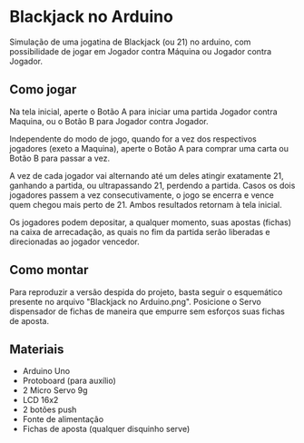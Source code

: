 
# Blackjack no Arduino

Simulação de uma jogatina de Blackjack (ou 21) no arduino, com possibilidade de jogar em Jogador contra Máquina ou Jogador contra Jogador.

## Como jogar

Na tela inicial, aperte o Botão A para iniciar uma partida Jogador contra Maquina, ou o Botão B para Jogador contra Jogador.

Independente do modo de jogo, quando for a vez dos respectivos jogadores (exeto a Maquina), aperte o Botão A para comprar uma carta ou Botão B para passar a vez.

A vez de cada jogador vai alternando até um deles atingir exatamente 21, ganhando a partida, ou ultrapassando 21, perdendo a partida. Casos os dois jogadores passem a vez consecutivamente, o jogo se encerra e vence quem chegou mais perto de 21. Ambos resultados retornam à tela inicial.

Os jogadores podem depositar, a qualquer momento, suas apostas (fichas) na caixa de arrecadação, as quais no fim da partida serão liberadas e direcionadas ao jogador vencedor.

## Como montar

Para reproduzir a versão despida do projeto, basta seguir o esquemático presente no arquivo "Blackjack no Arduino.png".
Posicione o Servo dispensador de fichas de maneira que empurre sem esforços suas fichas de aposta.

## Materiais
- Arduino Uno
- Protoboard (para auxílio)
- 2 Micro Servo 9g
- LCD 16x2
- 2 botões push
- Fonte de alimentação
- Fichas de aposta (qualquer disquinho serve)
